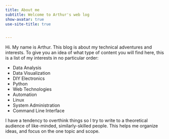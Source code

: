 ```yaml
---
title: About me
subtitle: Welcome to Arthur's web log
show-avatar: true
use-site-title: true


---
```


<p>Hi. My name is Arthur. This blog is about my technical adventures and interests. To give you an idea of what type of content you will find here, this is a list of my interests in no particular order:</p>
<ul>
<li>Data Analysis</li>
<li>Data Visualization</li>
<li>DIY Electronics</li>
<li>Python</li>
<li>Web Technologies</li>
<li>Automation</li>
<li>Linux</li>
<li>System Administration</li>
<li>Command Line Interface</li>
</ul>
<p>I have a tendency to overthink things so I try to write to a theoretical audience of like-minded, similarly-skilled people. This helps me organize ideas, and focus on the one topic and scope.</p>


